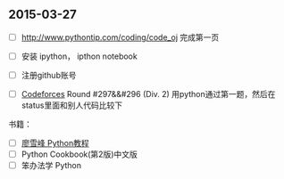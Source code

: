 2015-03-27
----------

- [ ] http://www.pythontip.com/coding/code_oj
完成第一页


- [ ] 安装  ipython，  ipthon notebook

- [ ] 注册github账号

- [ ] [Codeforces](http://codeforces.com/contests) Round #297&&#296 (Div. 2) 用python通过第一题，然后在status里面和别人代码比较下


书籍：

- [ ] [廖雪峰 Python教程](http://www.liaoxuefeng.com/wiki/001374738125095c955c1e6d8bb493182103fac9270762a000)
- [ ] Python Cookbook(第2版)中文版
- [ ] 笨办法学 Python
